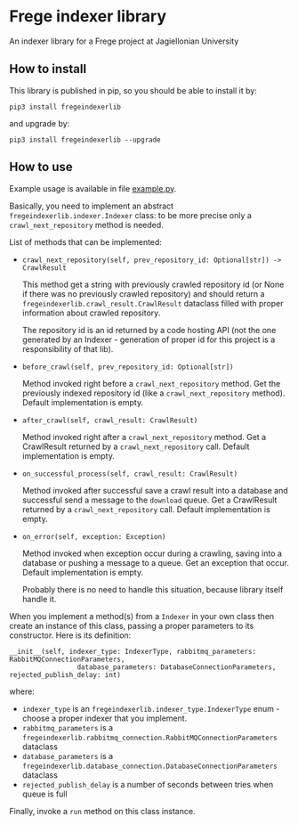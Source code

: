 # Frege indexer library

An indexer library for a Frege project at Jagiellonian University

## How to install

This library is published in pip, so you should be able to install it by:

`pip3 install fregeindexerlib`

and upgrade by:

`pip3 install fregeindexerlib --upgrade`

## How to use

Example usage is available in file [example.py](example.py).

Basically, you need to implement an abstract `fregeindexerlib.indexer.Indexer` class: to be more precise only a `crawl_next_repository` method is needed.

List of methods that can be implemented:
* `crawl_next_repository(self, prev_repository_id: Optional[str]) -> CrawlResult`
  
  This method get a string with previously crawled repository id (or None if there was no previously crawled repository)
  and should return a `fregeindexerlib.crawl_result.CrawlResult` dataclass filled with proper information about crawled repository.
  
  The repository id is an id returned by a code hosting API (not the one generated by an Indexer - generation of proper id for this project is a responsibility of that lib).


* `before_crawl(self, prev_repository_id: Optional[str])`
  
  Method invoked right before a `crawl_next_repository` method.
  Get the previously indexed repository id (like a `crawl_next_repository` method). Default implementation is empty.


* `after_crawl(self, crawl_result: CrawlResult)`

  Method invoked right after a `crawl_next_repository` method.
  Get a CrawlResult returned by a `crawl_next_repository` call. Default implementation is empty.
  

* `on_successful_process(self, crawl_result: CrawlResult)`

  Method invoked after successful save a crawl result into a database and successful send a message to the `download` queue.
  Get a CrawlResult returned by a `crawl_next_repository` call. Default implementation is empty.
  

* `on_error(self, exception: Exception)`

  Method invoked when exception occur during a crawling, saving into a database or pushing a message to a queue.
  Get an exception that occur. Default implementation is empty.
  
  Probably there is no need to handle this situation, because library itself handle it.

When you implement a method(s) from a `Indexer` in your own class then create an instance of this class,
passing a proper parameters to its constructor. Here is its definition:

```
__init__(self, indexer_type: IndexerType, rabbitmq_parameters: RabbitMQConnectionParameters,
                 database_parameters: DatabaseConnectionParameters, rejected_publish_delay: int)
```

where:
* `indexer_type` is an `fregeindexerlib.indexer_type.IndexerType` enum - choose a proper indexer that you implement.
* `rabbitmq_parameters` is a `fregeindexerlib.rabbitmq_connection.RabbitMQConnectionParameters` dataclass
* `database_parameters` is a `fregeindexerlib.database_connection.DatabaseConnectionParameters` dataclass
* `rejected_publish_delay` is a number of seconds between tries when queue is full

Finally, invoke a `run` method on this class instance.